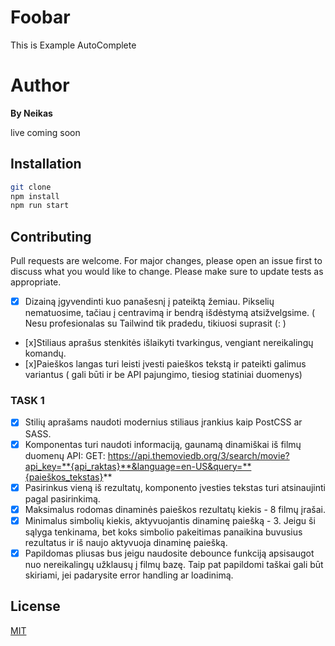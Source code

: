 # Foobar

This is Example AutoComplete

# Author

 **By Neikas**

live coming soon

## Installation

```bash
git clone
npm install
npm run start
```
## Contributing
Pull requests are welcome. For major changes, please open an issue first to discuss what you would like to change.
Please make sure to update tests as appropriate.
- [x] Dizainą įgyvendinti kuo panašesnį į pateiktą žemiau. Pikselių nematuosime, tačiau į centravimą ir bendrą išdėstymą atsižvelgsime. ( Nesu profesionalas su Tailwind tik pradedu, tikiuosi suprasit (:  )
- [x]Stiliaus aprašus stenkitės išlaikyti tvarkingus, vengiant nereikalingų komandų. 
- [x]Paieškos langas turi leisti įvesti paieškos tekstą ir pateikti galimus variantus ( gali būti ir be API pajungimo, tiesiog statiniai duomenys)
### TASK 1
- [x] Stilių aprašams naudoti modernius stiliaus įrankius kaip PostCSS ar SASS.
- [x] Komponentas turi naudoti informaciją, gaunamą dinamiškai iš filmų duomenų API: GET: https://api.themoviedb.org/3/search/movie?api_key=**{api_raktas}**&language=en-US&query=**{paieškos_tekstas}**
- [x] Pasirinkus vieną iš rezultatų, komponento įvesties tekstas turi atsinaujinti pagal pasirinkimą.
- [x] Maksimalus rodomas dinaminės paieškos rezultatų kiekis - 8 filmų įrašai.
- [x] Minimalus simbolių kiekis, aktyvuojantis dinaminę paiešką - 3. Jeigu ši sąlyga tenkinama, bet koks simbolio pakeitimas panaikina buvusius rezultatus ir iš naujo aktyvuoja dinaminę paiešką.
- [x] Papildomas pliusas bus jeigu naudosite debounce funkciją apsisaugot nuo nereikalingų užklausų į filmų bazę. Taip pat papildomi taškai gali būt skiriami, jei padarysite error handling ar loadinimą.

## License
[MIT](https://choosealicense.com/licenses/mit/)